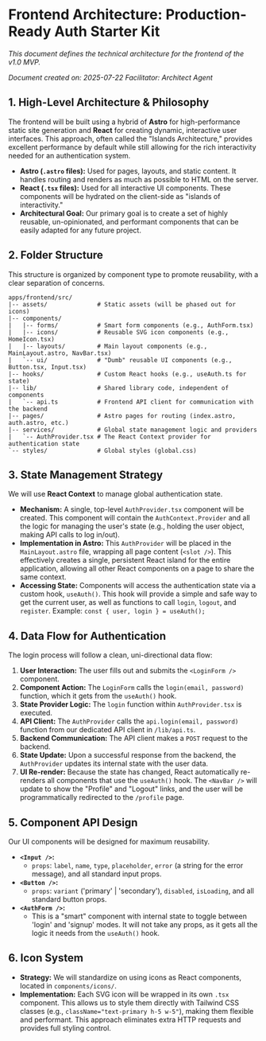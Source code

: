 # Frontend Architecture: Production-Ready Auth Starter Kit

_This document defines the technical architecture for the frontend of the v1.0 MVP._

_Document created on: 2025-07-22_ _Facilitator: Architect Agent_

## 1. High-Level Architecture & Philosophy

The frontend will be built using a hybrid of **Astro** for high-performance static site generation
and **React** for creating dynamic, interactive user interfaces. This approach, often called the
"Islands Architecture," provides excellent performance by default while still allowing for the rich
interactivity needed for an authentication system.

- **Astro (`.astro` files):** Used for pages, layouts, and static content. It handles routing and
  renders as much as possible to HTML on the server.
- **React (`.tsx` files):** Used for all interactive UI components. These components will be
  hydrated on the client-side as "islands of interactivity."
- **Architectural Goal:** Our primary goal is to create a set of highly reusable, un-opinionated,
  and performant components that can be easily adapted for any future project.

## 2. Folder Structure

This structure is organized by component type to promote reusability, with a clear separation of
concerns.

```tree
apps/frontend/src/
|-- assets/              # Static assets (will be phased out for icons)
|-- components/
|   |-- forms/           # Smart form components (e.g., AuthForm.tsx)
|   |-- icons/           # Reusable SVG icon components (e.g., HomeIcon.tsx)
|   |-- layouts/         # Main layout components (e.g., MainLayout.astro, NavBar.tsx)
|   `-- ui/              # "Dumb" reusable UI components (e.g., Button.tsx, Input.tsx)
|-- hooks/               # Custom React hooks (e.g., useAuth.ts for state)
|-- lib/                 # Shared library code, independent of components
|   `-- api.ts           # Frontend API client for communication with the backend
|-- pages/               # Astro pages for routing (index.astro, auth.astro, etc.)
|-- services/            # Global state management logic and providers
|   `-- AuthProvider.tsx # The React Context provider for authentication state
`-- styles/              # Global styles (global.css)
```

## 3. State Management Strategy

We will use **React Context** to manage global authentication state.

- **Mechanism:** A single, top-level `AuthProvider.tsx` component will be created. This component
  will contain the `AuthContext.Provider` and all the logic for managing the user's state (e.g.,
  holding the user object, making API calls to log in/out).
- **Implementation in Astro:** This `AuthProvider` will be placed in the `MainLayout.astro` file,
  wrapping all page content (`<slot />`). This effectively creates a single, persistent React island
  for the entire application, allowing all other React components on a page to share the same
  context.
- **Accessing State:** Components will access the authentication state via a custom hook,
  `useAuth()`. This hook will provide a simple and safe way to get the current user, as well as
  functions to call `login`, `logout`, and `register`. Example: `const { user, login } = useAuth();`

## 4. Data Flow for Authentication

The login process will follow a clean, uni-directional data flow:

1. **User Interaction:** The user fills out and submits the `<LoginForm />` component.
2. **Component Action:** The `LoginForm` calls the `login(email, password)` function, which it gets
   from the `useAuth()` hook.
3. **State Provider Logic:** The `login` function within `AuthProvider.tsx` is executed.
4. **API Client:** The `AuthProvider` calls the `api.login(email, password)` function from our
   dedicated API client in `/lib/api.ts`.
5. **Backend Communication:** The API client makes a `POST` request to the backend.
6. **State Update:** Upon a successful response from the backend, the `AuthProvider` updates its
   internal state with the user data.
7. **UI Re-render:** Because the state has changed, React automatically re-renders all components
   that use the `useAuth()` hook. The `<NavBar />` will update to show the "Profile" and "Logout"
   links, and the user will be programmatically redirected to the `/profile` page.

## 5. Component API Design

Our UI components will be designed for maximum reusability.

- **`<Input />`:**
  - `props`: `label`, `name`, `type`, `placeholder`, `error` (a string for the error message), and
    all standard input props.
- **`<Button />`:**
  - `props`: `variant` ('primary' | 'secondary'), `disabled`, `isLoading`, and all standard button
    props.
- **`<AuthForm />`:**
  - This is a "smart" component with internal state to toggle between 'login' and 'signup' modes. It
    will not take any props, as it gets all the logic it needs from the `useAuth()` hook.

## 6. Icon System

- **Strategy:** We will standardize on using icons as React components, located in
  `components/icons/`.
- **Implementation:** Each SVG icon will be wrapped in its own `.tsx` component. This allows us to
  style them directly with Tailwind CSS classes (e.g., `className="text-primary h-5 w-5"`), making
  them flexible and performant. This approach eliminates extra HTTP requests and provides full
  styling control.
